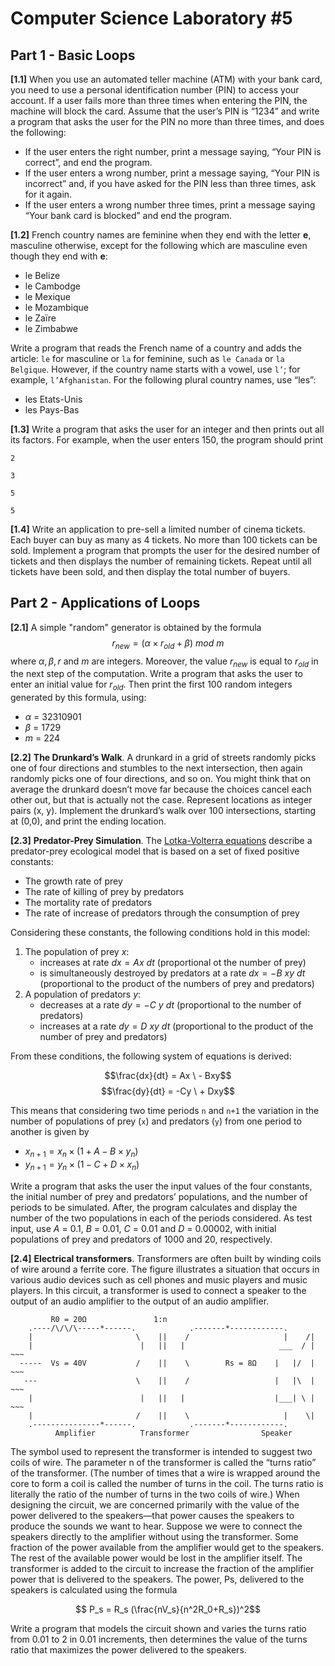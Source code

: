 # Computer Science Laboratory \#5

## Part 1 - Basic Loops

**[1.1]** When you use an automated teller machine (ATM) with your bank card, you need to use a personal identification number (PIN) to access your account. If a user fails more than three times when entering the PIN, the machine will block the card. Assume that the user’s PIN is “1234” and write a program that asks the user for the PIN no more than three times, and does the following:

- If the user enters the right number, print a message saying, “Your PIN is correct”, and end the program.
-  If the user enters a wrong number, print a message saying, “Your PIN is incorrect” and, if you have asked for the PIN less than three times, ask for it again.
- If the user enters a wrong number three times, print a message saying “Your bank card is blocked” and end the program.

**[1.2]** French country names are feminine when they end with the letter **e**, masculine otherwise, except for the following which are masculine even though they end with **e**:
- le Belize
- le Cambodge
- le Mexique
- le Mozambique
- le Zaïre
- le Zimbabwe

Write a program that reads the French name of a country and adds the article: `le` for masculine or `la` for feminine, such as `le Canada` or `la Belgique`. However, if the country name starts with a vowel, use `l’`; for example, `l’Afghanistan`.
For the following plural country names, use “les”:
- les Etats-Unis
- les Pays-Bas

**[1.3]** Write a program that asks the user for an integer and then prints out all its factors. For example, when the user enters 150, the program should print

`2`

`3`

`5`

`5`

**[1.4]** Write an application to pre-sell a limited number of cinema tickets. Each buyer can buy as many as 4 tickets. No more than 100 tickets can be sold. Implement a program that prompts the user for the desired number of tickets and then displays the number of remaining tickets. Repeat until all tickets have been sold, and then display the total number of buyers.

## Part 2 - Applications of Loops

**[2.1]** A simple "random" generator is obtained by the formula 
$$r_{new} = (\alpha \times r_{old} + \beta ) \ mod \ m$$
where $\alpha,\beta,r$ and $m$ are integers. Moreover, the value $r_{new}$ is equal to $r_{old}$ in the next step of the computation. Write a program that asks the user to enter an initial value for $r_{old}$. Then print the first 100 random integers generated by this formula, using: 
- $\alpha$ = 32310901
- $\beta$ = 1729
- $m$ = 224

**[2.2]** **The Drunkard’s Walk**. A drunkard in a grid of streets randomly picks one of four directions and stumbles to the next intersection, then again randomly picks one of four directions, and so on. You might think that on average the drunkard doesn’t move far because the choices cancel each other out, but that is actually not the case. Represent locations as integer pairs (x, y). Implement the drunkard’s walk over 100 intersections, starting at (0,0), and print the ending location.

**[2.3]** **Predator-Prey Simulation**. The [Lotka-Volterra equations](https://en.wikipedia.org/wiki/Lotka–Volterra_equations) describe a predator-prey ecological model that is based on a set of fixed positive constants:

- The growth rate of prey
- The rate of killing of prey by predators 
- The mortality rate of predators 
- The rate of increase of predators through the consumption of prey

Considering these constants, the following conditions hold in this model:

1. The population of prey $x$:
   - increases at rate $dx=Ax \ dt$ (proportional ot the number of prey) 
   - is simultaneously destroyed by predators at a rate $dx=-B\ xy\ dt$ (proportional to the product of the numbers of prey and predators)
2. A population of predators $y$: 
   - decreases at a rate $dy = -C \ y \ dt$ (proportional to the number of predators) 
   - increases at a rate $dy = D \ xy \ dt$ (proportional to the product of the number of prey and predators)

From these conditions, the following system of equations is derived:

$$\frac{dx}{dt} = Ax \ - Bxy$$
$$\frac{dy}{dt} = -Cy \ + Dxy$$

This means that considering two time periods `n` and `n+1` the variation in the number of populations of prey (`x`) and predators (`y`) from one period to another is given by 

- $x_{n+1} = x_n \times (1+A - B\times y_n)$
- $y_{n+1} = y_n \times (1-C + D\times x_n)$ 

Write a program that asks the user the input values of the four constants, the initial number of prey and predators’ populations, and the number of periods to be simulated. After, the program calculates and display the number of the two populations in each of the periods considered. As test input, use $A$ = 0.1, $B$ = 0.01, $C$ = 0.01 and $D$ = 0.00002, with initial populations of prey and predators of 1000 and 20, respectively.

**[2.4]** **Electrical transformers**. Transformers are often built by winding coils of wire around a ferrite core. The figure illustrates a situation that occurs in various audio devices such as cell phones and music players and music players. In this circuit, a transformer is used to connect a speaker to the output of an audio amplifier to the output of an audio amplifier.

```      
         R0 = 20Ω               1:n
    .----/\/\/\-----*------.            .-------*------------.
    |                       \    ||    /                     |    /|
    |                        |   ||   |                     ___  / | ~~~
  -----  Vs = 40V           /    ||    \        Rs = 8Ω    |   |/  | ~~~
   ---                      \    ||    /                   |   |\  | ~~~
    |                        |   ||   |                    |___| \ | ~~~
    |                       /    ||    \                     |    \|
    .---------------*------.            .-------*------------.
          Amplifier          Transformer                Speaker
```

The symbol used to represent the transformer is intended to suggest two coils of wire. The parameter n of the transformer is called the “turns ratio” of the transformer. (The number of times that a wire is wrapped around the core to form a coil is called the number of turns in the coil. The turns ratio is literally the ratio of the number of turns in the two coils of wire.)
When designing the circuit, we are concerned primarily with the value of the power delivered to the speakers—that power causes the speakers to produce the sounds we want to hear. Suppose we were to connect the speakers directly to the amplifier without using the transformer. Some fraction of the power available from the amplifier would get to the speakers. The rest of the available power would be lost in the amplifier itself. The transformer is added to the circuit to increase the fraction of the amplifier power that is delivered to the speakers. The power, Ps, delivered to the speakers is calculated using the formula 

$$ P_s = R_s (\frac{nV_s}{n^2R_0+R_s})^2$$

Write a program that models the circuit shown and varies the turns ratio from 0.01 to 2 in 0.01 increments, then determines the value of the turns ratio that maximizes the power delivered to the speakers.

